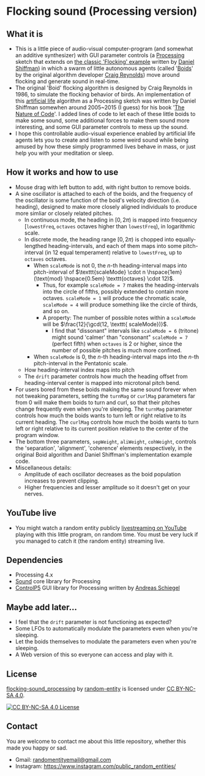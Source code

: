# Flocking sound (Processing version)

## What it is

* This is a little piece of audio-visual computer-program (and somewhat an additive synthesizer) with GUI parameter controls (a [Processing](https://processing.org/) sketch that extends on [the classic 'Flocking' example](https://processing.org/examples/flocking.html) written by [Daniel Shiffman](https://thecodingtrain.com/)) in which a swarm of little autonomous agents (called '[Boids](https://en.wikipedia.org/wiki/Boids)' by the original algorithm developer [Craig Reynolds](https://scholar.google.com/citations?user=PJm3IXAAAAAJ&hl=en)) move around flocking and generate sound in real-time.
* The original 'Boid' flocking algorithm is designed by Craig Reynolds in 1986, to simulate the flocking behavior of birds. An implementation of this [artificial life](https://en.wikipedia.org/wiki/Artificial_life) algorithm as a Processing sketch was written by Daniel Shiffman somewhen around 2005~2015 (I guess) for his book '[The Nature of Code](https://natureofcode.com/)'. I added lines of code to let each of these little boids to make some sound, some additional forces to make them sound more interesting, and some GUI parameter controls to mess up the sound.
* I hope this controllable audio-visual experience enabled by artificial life agents lets you to create and listen to some weird sound while being amused by how these simply programmed lives behave in mass, or just help you with your meditation or sleep.

## How it works and how to use

* Mouse drag with left button to add, with right button to remove boids.
* A sine oscillator is attached to each of the boids, and the frequency of the oscillator is some function of the boid's velocity direction (i.e. heading), designed to make more closely aligned individuals to produce more simliar or closely related pitches.
	* In continuous mode, the heading in $[0, 2\pi)$ is mapped into frequency $[\texttt{lowestFreq}, \texttt{octaves} \text{ octaves higher than } \texttt{lowestFreq})$, in logarithmic scale.
	* In discrete mode, the heading range $[0, 2\pi)$ is chopped into equally-lengthed heading-intervals, and each of them maps into some pitch-interval (in 12 equal temperament) relative to `lowestFreq`, up to `octaves` octaves.
		* When `scaleMode` is not 0, the $n$-th heading-interval maps into pitch-interval of $\texttt{scaleMode} \cdot n \hspace{1em} (\text{mod} \hspace{0.5em} \texttt{octaves} \cdot 12)$.
			* Thus, for example `scaleMode = 7` makes the heading-intervals into the circle of fifths, possibly extended to contain more octaves. `scaleMode = 1` will produce the chromatic scale, `scaleMode = 4` will produce something like the circle of thirds, and so on.
			* A property: The number of possible notes within a `scaleMode` will be $\frac{12}{\gcd(12, \texttt{ scaleMode})}$.
				* I find that "dissonant" intervals like `scaleMode = 6` (tritone) might sound 'calmer' than "consonant" `scaleMode = 7` (perfect fifth) when `octaves` is 2 or higher, since the number of possible pitches is much more confined.
		* When `scaleMode` is 0, the $n$-th heading-interval maps into the $n$-th pitch-interval in the Pentatonic scale.
	* How heading-interval index maps into pitch
	* The `drift` parameter controls how much the heading offset from heading-interval center is mapped into microtonal pitch bend.
* For users bored from these boids making the same sound forever when not tweaking parameters, setting the `turnMag` or `curlMag` parameters far from 0 will make them boids to turn and curl, so that their pitches change frequently even when you're sleeping. The `turnMag` parameter controls how much the boids wants to turn left or right relative to its current heading. The `curlMag` controls how much the boids wants to turn left or right relative to its current position relative to the center of the program window.
* The bottom three parameters, `sepWeight`, `aliWeight`, `cohWeight`, controls the 'separation', 'alignment', 'coherence' elements respectively, in the original Boid algorithm and Daniel Shiffman's implementation example code.
* Miscellaneous details:
	* Amplitude of each oscillator decreases as the boid population increases to prevent clipping.
	* Higher frequencies and lesser amplitude so it doesn't get on your nerves.

## YouTube live

- You might watch a random entity publicly [livestreaming on YouTube](https://www.youtube.com/@public_random_entity/streams) playing with this little program, on random time. You must be very luck if you managed to catch it (the random entity) streaming live.

## Dependencies

- Processing 4.x
- [Sound](https://processing.org/reference/libraries/sound/index.html) core library for Processing
- [ControlP5](https://www.sojamo.de/libraries/controlP5/) GUI library for Processing written by [Andreas Schiegel](https://www.sojamo.de/)

## Maybe add later...

- I feel that the `drift` parameter is not functioning as expected?
- Some LFOs to automatically modulate the parameters even when you're sleeping.
- Let the boids themselves to modulate the parameters even when you're sleeping.
- A Web version of this so everyone can access and play with it.

## License

[flocking-sound_processing](https://github.com/random-entity/flocking-sound_processing) by [random-entity](https://github.com/random-entity) is licensed under [CC BY-NC-SA 4.0](https://creativecommons.org/licenses/by-nc-sa/4.0/).

[![CC BY-NC-SA 4.0 License](https://licensebuttons.net/l/by-nc-sa/4.0/88x31.png)](https://creativecommons.org/licenses/by-nc-sa/4.0/)

## Contact

You are welcome to contact me about this little repository, whether this made you happy or sad.
- Gmail: randomentityemail@gmail.com
- Instagram: https://www.instagram.com/public_random_entities/

